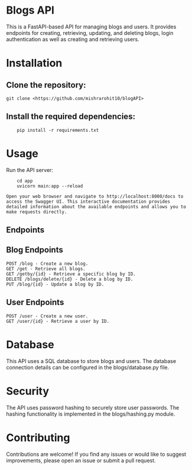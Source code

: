# Blogs API

This is a FastAPI-based API for managing blogs and users. It provides endpoints for creating, retrieving, updating, and deleting blogs, login authentication as well as creating and retrieving users.


# Installation

## Clone the repository:
```
git clone <https://github.com/mishrarohit10/blogAPI>
```
## Install the required dependencies:
```
    pip install -r requirements.txt
```
# Usage

Run the API server:

```
    cd app
    uvicorn main:app --reload
```
    Open your web browser and navigate to http://localhost:8000/docs to access the Swagger UI. This interactive documentation provides detailed information about the available endpoints and allows you to make requests directly.

## Endpoints
## Blog Endpoints

    POST /blog - Create a new blog.
    GET /get - Retrieve all blogs.
    GET /getby/{id} - Retrieve a specific blog by ID.
    DELETE /blogs/delete/{id} - Delete a blog by ID.
    PUT /blog/{id} - Update a blog by ID.

## User Endpoints

    POST /user - Create a new user.
    GET /user/{id} - Retrieve a user by ID.

# Database

This API uses a SQL database to store blogs and users. The database connection details can be configured in the blogs/database.py file.

# Security

The API uses password hashing to securely store user passwords. The hashing functionality is implemented in the blogs/hashing.py module.

# Contributing

Contributions are welcome! If you find any issues or would like to suggest improvements, please open an issue or submit a pull request.